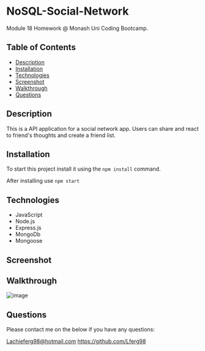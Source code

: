 # NoSQL-Social-Network

Module 18 Homework @ Monash Uni Coding Bootcamp.

## Table of Contents

- [Description](#description)
- [Installation](#installation)
- [Technologies](#technologies)
- [Screenshot](#screenshot)
- [Walkthrough](#walkthrough)
- [Questions](#questions)

## Description

This is a API application for a social network app. Users can share and react to friend's thoughts and create a friend list.

## Installation

To start this project install it using the `npm install` command.

After installing use `npm start`

## Technologies

- JavaScript
- Node.js
- Express.js
- MongoDb
- Mongoose

## Screenshot

## Walkthrough

![image](https://user-images.githubusercontent.com/114797368/232420463-edaeb887-eb0d-4545-a44f-73a5b1cd2764.png)


## Questions

Please contact me on the below if you have any questions:

Lachieferg98@hotmail.com 
https://github.com/Lferg98
